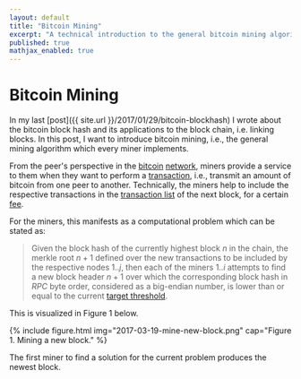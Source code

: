 ```yaml
---
layout: default
title: "Bitcoin Mining"
excerpt: "A technical introduction to the general bitcoin mining algorithm, with Python examples."
published: true
mathjax_enabled: true
---
```


# Bitcoin Mining

In my last [post]({{ site.url }}/2017/01/29/bitcoin-blockhash) I wrote about the bitcoin block hash and its applications to the block chain, i.e. linking blocks. In this post, I want to introduce bitcoin mining, i.e., the general mining algorithm which every miner implements.

From the peer's perspective in the [bitcoin](https://bitcoin.org/en/developer-guide#p2p-network) [network](https://en.bitcoin.it/wiki/Network), miners provide a service to them when they want to perform a [transaction](https://bitcoin.org/en/developer-guide#transactions), i.e., transmit an amount of bitcoin from one peer to another. Technically, the miners help to include the respective transactions in the [transaction list](https://en.bitcoin.it/wiki/Transaction) of the next block, for a certain [fee](https://en.bitcoin.it/wiki/Transaction_fees).

For the miners, this manifests as a computational problem which can be stated as:

> Given the block hash of the currently highest block $n$ in the chain, the merkle root $n+1$ defined over the new transactions to be included by the respective nodes $1..j$, then each of the miners $1..i$ attempts to find a new block header $n+1$ over which the corresponding block hash in _RPC_ byte order, considered as a big-endian number, is lower than or equal to the current [target threshold](https://bitcoin.org/en/developer-reference#target-nbits).


This is visualized in Figure 1 below.

{% include figure.html img="2017-03-19-mine-new-block.png"
    cap="Figure 1. Mining a new block." %}

The first miner to find a solution for the current problem produces the newest block.
